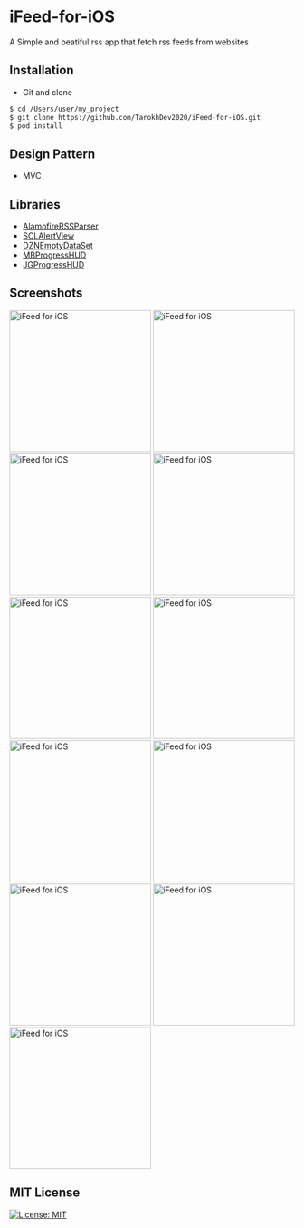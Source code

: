# iFeed-for-iOS
A Simple and beatiful rss app that fetch rss feeds from websites

## Installation ##
* Git and clone <br/>
```bash
$ cd /Users/user/my_project
$ git clone https://github.com/TarokhDev2020/iFeed-for-iOS.git
$ pod install
```

## Design Pattern ##
* MVC

## Libraries ##
* [AlamofireRSSParser](https://github.com/AdeptusAstartes/AlamofireRSSParser)
* [SCLAlertView](https://github.com/vikmeup/SCLAlertView-Swift)
* [DZNEmptyDataSet](https://github.com/dzenbot/DZNEmptyDataSet)
* [MBProgressHUD](https://github.com/jdg/MBProgressHUD)
* [JGProgressHUD](https://github.com/JonasGessner/JGProgressHUD)

## Screenshots ##
<img src="https://user-images.githubusercontent.com/72879576/96362193-78f38c80-1138-11eb-95b7-e581ab80af9a.png" alt="iFeed for iOS" width="250"/>
<img src="https://user-images.githubusercontent.com/72879576/96362198-814bc780-1138-11eb-863c-32099c9ee1af.png" alt="iFeed for iOS" width="250"/>
<img src="https://user-images.githubusercontent.com/72879576/96362202-8872d580-1138-11eb-9dcd-fcc508e2f90f.png" alt="iFeed for iOS" width="250"/>
<img src="https://user-images.githubusercontent.com/72879576/96362209-91fc3d80-1138-11eb-8739-d8ea24039425.png" alt="iFeed for iOS" width="250"/>
<img src="https://user-images.githubusercontent.com/72879576/96362213-99bbe200-1138-11eb-9560-d8dec305c62f.png" alt="iFeed for iOS" width="250"/>
<img src="https://user-images.githubusercontent.com/72879576/96362275-0afb9500-1139-11eb-8e61-85738776e33e.png" alt="iFeed for iOS" width="250"/>
<img src="https://user-images.githubusercontent.com/72879576/96362287-177fed80-1139-11eb-9e0d-1650ab1f4a55.png" alt="iFeed for iOS" width="250"/>
<img src="https://user-images.githubusercontent.com/72879576/96362292-1e0e6500-1139-11eb-9688-ffa04c3dbf68.png" alt="iFeed for iOS" width="250"/>
<img src="https://user-images.githubusercontent.com/72879576/96362297-26ff3680-1139-11eb-94e2-389080c4af3f.png" alt="iFeed for iOS" width="250"/>
<img src="https://user-images.githubusercontent.com/72879576/96362319-472ef580-1139-11eb-9c72-b75993518220.png" alt="iFeed for iOS" width="250"/>
<img src="https://user-images.githubusercontent.com/72879576/96362325-5150f400-1139-11eb-8668-97b8d113fdc9.png" alt="iFeed for iOS" width="250"/>



## MIT License ##
[![License: MIT](https://img.shields.io/badge/License-MIT-yellow.svg)](https://opensource.org/licenses/MIT)
